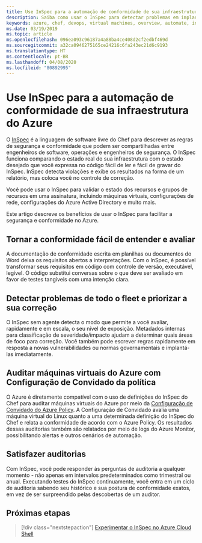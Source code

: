 ```yaml
---
title: Use InSpec para a automação de conformidade de sua infraestrutura do Azure
description: Saiba como usar o InSpec para detectar problemas em implantações do Microsoft Azure
keywords: azure, chef, devops, virtual machines, overview, automate, inspec
ms.date: 03/19/2019
ms.topic: article
ms.openlocfilehash: 096ea093c96187a4a88ba4ce408d2cf2edbf469d
ms.sourcegitcommit: a32ca0946275165ce24216c6fa243ec21d6c9193
ms.translationtype: HT
ms.contentlocale: pt-BR
ms.lasthandoff: 04/08/2020
ms.locfileid: "80892995"
---
```

# <a name="use-inspec-for-compliance-automation-of-your-azure-infrastructure"></a>Use InSpec para a automação de conformidade de sua infraestrutura do Azure

O [InSpec](https://www.chef.io/inspec/) é a linguagem de software livre do Chef para descrever as regras de segurança e conformidade que podem ser compartilhadas entre engenheiros de software, operações e engenheiros de segurança. O InSpec funciona comparando o estado real do sua infraestrutura com o estado desejado que você expressa no código fácil de ler e fácil de gravar do InSpec. InSpec detecta violações e exibe os resultados na forma de um relatório, mas coloca você no controle de correção.

Você pode usar o InSpec para validar o estado dos recursos e grupos de recursos em uma assinatura, incluindo máquinas virtuais, configurações de rede, configurações do Azure Active Directory e muito mais.

Este artigo descreve os benefícios de usar o InSpec para facilitar a segurança e conformidade no Azure.

## <a name="make-compliance-easy-to-understand-and-assess"></a>Tornar a conformidade fácil de entender e avaliar

A documentação de conformidade escrita em planilhas ou documentos do Word deixa os requisitos abertos a interpretações. Com o InSpec, é possível transformar seus requisitos em código com controle de versão, executável, legível. O código substitui conversas sobre o que deve ser avaliado em favor de testes tangíveis com uma intenção clara.

## <a name="detect-fleet-wide-issues-and-prioritize-their-remediation"></a>Detectar problemas de todo o fleet e priorizar a sua correção

O InSpec sem agente detecta o modo que permite a você avaliar, rapidamente e em escala, o seu nível de exposição. Metadados internas para classificação de severidade/impacto ajudam a determinar quais áreas de foco para correção. Você também pode escrever regras rapidamente em resposta a novas vulnerabilidades ou normas governamentais e implantá-las imediatamente.

## <a name="audit-azure-virtual-machines-with-policy-guest-configuration"></a>Auditar máquinas virtuais do Azure com Configuração de Convidado da política

O Azure é diretamente compatível com o uso de definições do InSpec do Chef para auditar máquinas virtuais do Azure por meio da [Configuração de Convidado do Azure Policy](https://docs.microsoft.com/azure/governance/policy/concepts/guest-configuration). A Configuração de Convidado avalia uma máquina virtual do Linux quanto a uma determinada definição do InSpec do Chef e relata a conformidade de acordo com o Azure Policy. Os resultados dessas auditorias também são relatados por meio de logs do Azure Monitor, possibilitando alertas e outros cenários de automação.

## <a name="satisfy-audits"></a>Satisfazer auditorias

Com InSpec, você pode responder às perguntas de auditoria a qualquer momento - não apenas em intervalos predeterminados como trimestral ou anual. Executando testes do InSpec continuamente, você entra em um ciclo de auditoria sabendo seu histórico e sua postura de conformidade exatos, em vez de ser surpreendido pelas descobertas de um auditor.

## <a name="next-steps"></a>Próximas etapas

> [!div class="nextstepaction"] 
> [Experimentar o InSpec no Azure Cloud Shell](https://shell.azure.com)
